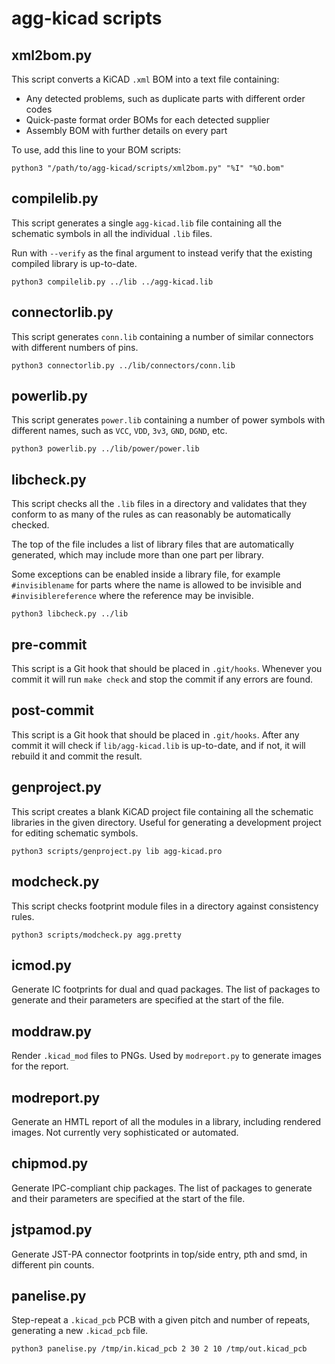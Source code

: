 # agg-kicad scripts

## xml2bom.py

This script converts a KiCAD `.xml` BOM into a text file containing:
* Any detected problems, such as duplicate parts with different order codes
* Quick-paste format order BOMs for each detected supplier
* Assembly BOM with further details on every part

To use, add this line to your BOM scripts:

`python3 "/path/to/agg-kicad/scripts/xml2bom.py" "%I" "%O.bom"`

## compilelib.py

This script generates a single `agg-kicad.lib` file containing all the 
schematic symbols in all the individual `.lib` files.

Run with `--verify` as the final argument to instead verify that the existing 
compiled library is up-to-date.

`python3 compilelib.py ../lib ../agg-kicad.lib`

## connectorlib.py

This script generates `conn.lib` containing a number of similar connectors with 
different numbers of pins.

`python3 connectorlib.py ../lib/connectors/conn.lib`

## powerlib.py

This script generates `power.lib` containing a number of power symbols with 
different names, such as `VCC`, `VDD`, `3v3`, `GND`, `DGND`, etc.

`python3 powerlib.py ../lib/power/power.lib`

## libcheck.py

This script checks all the `.lib` files in a directory and validates that they 
conform to as many of the rules as can reasonably be automatically checked.

The top of the file includes a list of library files that are automatically 
generated, which may include more than one part per library.

Some exceptions can be enabled inside a library file, for example 
`#invisiblename` for parts where the name is allowed to be invisible and 
`#invisiblereference` where the reference may be invisible.

`python3 libcheck.py ../lib`

## pre-commit

This script is a Git hook that should be placed in `.git/hooks`. Whenever you 
commit it will run `make check` and stop the commit if any errors are found.

## post-commit

This script is a Git hook that should be placed in `.git/hooks`. After any 
commit it will check if `lib/agg-kicad.lib` is up-to-date, and if not, it will 
rebuild it and commit the result.

## genproject.py

This script creates a blank KiCAD project file containing all the schematic 
libraries in the given directory. Useful for generating a development project 
for editing schematic symbols.

`python3 scripts/genproject.py lib agg-kicad.pro`

## modcheck.py

This script checks footprint module files in a directory against consistency 
rules.

`python3 scripts/modcheck.py agg.pretty`

## icmod.py

Generate IC footprints for dual and quad packages. The list of packages to 
generate and their parameters are specified at the start of the file.

## moddraw.py

Render `.kicad_mod` files to PNGs. Used by `modreport.py` to generate images 
for the report.

## modreport.py

Generate an HMTL report of all the modules in a library, including rendered 
images. Not currently very sophisticated or automated.

## chipmod.py

Generate IPC-compliant chip packages. The list of packages to generate and 
their parameters are specified at the start of the file.

## jstpamod.py

Generate JST-PA connector footprints in top/side entry, pth and smd, in 
different pin counts.

## panelise.py

Step-repeat a `.kicad_pcb` PCB with a given pitch and number of repeats, 
generating a new `.kicad_pcb` file.

`python3 panelise.py /tmp/in.kicad_pcb 2 30 2 10 /tmp/out.kicad_pcb`
